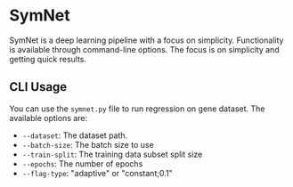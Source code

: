 # SymNet

SymNet is a deep learning pipeline with a focus on simplicity. Functionality is available through command-line options. The focus is
on simplicity and getting quick results.

## CLI Usage
You can use the `symnet.py` file to run regression on gene dataset. The available options are:
*  `--dataset`: The dataset path.
*  `--batch-size`: The batch size to use
*  `--train-split`: The training data subset split size
*  `--epochs`: The number of epochs
*  `--flag-type`: "adaptive" or "constant;0.1"


